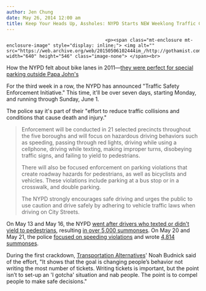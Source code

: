```yaml
---
author: Jen Chung
date: May 26, 2014 12:00 am
title: Keep Your Heads Up, Assholes: NYPD Starts NEW Weeklong Traffic Crackdown
---
```


	
										<p><span class="mt-enclosure mt-enclosure-image" style="display: inline;"> <img alt="" src="https://web.archive.org/web/20150506102444im_/http://gothamist.com/upload/2011/05/050611papa2.jpg" width="640" height="546" class="image-none"> </span><br>
<span class="photo_caption">How the NYPD felt about bike lanes in 2011&#x2014;<a href="https://web.archive.org/web/20150506102444/http://gothamist.com/2011/05/06/cops_park_in_bike_lane_for_emergenc.php#photo-2">they were perfect for special parking outside Papa John&apos;s</a></span></p>

<p>For the third week in a row, the NYPD has announced &quot;Traffic Safety Enforcement Initiative.&quot; This time, it&apos;ll be over seven days, starting Monday, and running through Sunday, June 1.</p>

<p>The police say it&apos;s part of their &quot;effort to reduce traffic collisions and conditions that cause death and injury.&quot;</p><blockquote>Enforcement will be conducted in 21 selected precincts throughout the five boroughs and will focus on hazardous driving behaviors such as speeding, passing through red lights, driving while using a cellphone, driving while texting, making improper turns, disobeying traffic signs, and failing to yield to pedestrians. <p></p>

<p>There will also be focused enforcement on parking violations that create roadway hazards for pedestrians, as well as bicyclists and vehicles.  These violations include parking at a bus stop or in a crosswalk, and double parking.</p>

<p>The NYPD strongly encourages safe driving and urges the public to use caution and drive safely by adhering to vehicle traffic laws when driving on City Streets. </p></blockquote>On May 13 and May 16, the NYPD <a href="https://web.archive.org/web/20150506102444/http://gothamist.com/2014/05/13/heads_up_assholes_nypd_cracks_down.php">went after drivers who texted or didn&apos;t yield to pedestrians</a>, resulting <a href="https://web.archive.org/web/20150506102444/http://gothamist.com/2014/05/20/nypd_writes_5000_summons_during_dis.php">in over 5,000 summonses</a>. On May 20 and May 21, the police <a href="https://web.archive.org/web/20150506102444/http://gothamist.com/2014/05/20/watch_out_leadfoot_nypd_starts_2-da.php">focused on speeding violations</a> and wrote <a href="https://web.archive.org/web/20150506102444/http://gothamist.com/2014/05/23/nypd_speeding_blitz.php">4,814 summonses</a>.<p></p>

<p>During the first crackdown, <a href="https://web.archive.org/web/20150506102444/http://www.transalt.org/">Transportation Alternatives</a>&apos; Noah Budnick said of the effort, &quot;It shows that the goal is changing people&#x2019;s behavior not writing the most number of tickets. Writing tickets is important, but the point isn&#x2019;t to set-up an &apos;I gotcha&apos; situation and nab people. The point is to compel people to make safe decisions.&quot;</p>					
										
									
				